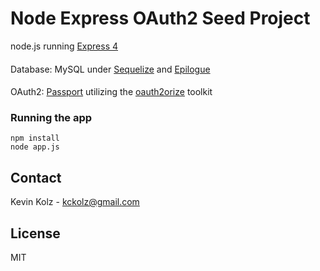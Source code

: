 # Node Express OAuth2 Seed Project
node.js running [Express 4](http://expressjs.com/4x)

#### 
Database: MySQL under [Sequelize](http://docs.sequelizejs.com/) and [Epilogue](https://github.com/dchester/epilogue)
####
OAuth2: [Passport](http://passportjs.org/) utilizing the [oauth2orize](https://github.com/jaredhanson/oauth2orize) toolkit

### Running the app
    npm install
    node app.js

## Contact
Kevin Kolz - kckolz@gmail.com

## License
MIT
